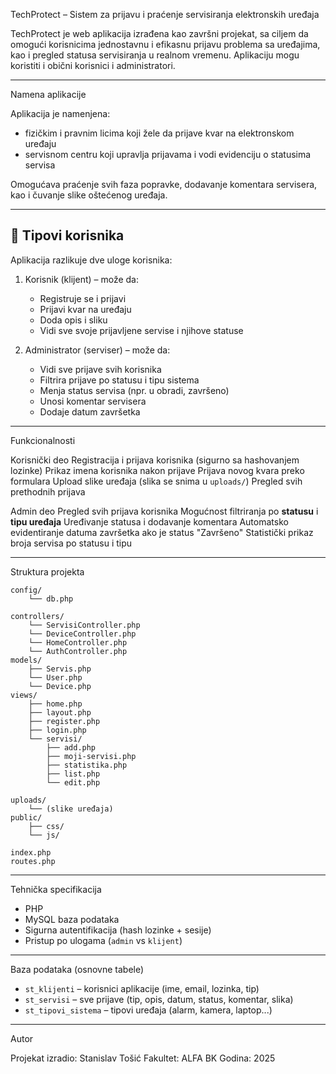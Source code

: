 
TechProtect – Sistem za prijavu i praćenje servisiranja elektronskih uređaja

TechProtect je web aplikacija izrađena kao završni projekat, sa ciljem da omogući korisnicima jednostavnu i efikasnu prijavu problema sa uređajima, kao i pregled statusa servisiranja u realnom vremenu. Aplikaciju mogu koristiti i obični korisnici i administratori.

---

Namena aplikacije

Aplikacija je namenjena:

- fizičkim i pravnim licima koji žele da prijave kvar na elektronskom uređaju
- servisnom centru koji upravlja prijavama i vodi evidenciju o statusima servisa

Omogućava praćenje svih faza popravke, dodavanje komentara servisera, kao i čuvanje slike oštećenog uređaja.

---

## 👤 Tipovi korisnika

Aplikacija razlikuje dve uloge korisnika:

1. Korisnik (klijent) – može da:
   - Registruje se i prijavi
   - Prijavi kvar na uređaju
   - Doda opis i sliku
   - Vidi sve svoje prijavljene servise i njihove statuse

2. Administrator (serviser) – može da:
   - Vidi sve prijave svih korisnika
   - Filtrira prijave po statusu i tipu sistema
   - Menja status servisa (npr. u obradi, završeno)
   - Unosi komentar servisera
   - Dodaje datum završetka

---

Funkcionalnosti

Korisnički deo
 Registracija i prijava korisnika (sigurno sa hashovanjem lozinke)
 Prikaz imena korisnika nakon prijave
 Prijava novog kvara preko formulara
 Upload slike uređaja (slika se snima u `uploads/`)
 Pregled svih prethodnih prijava

Admin deo
 Pregled svih prijava korisnika
 Mogućnost filtriranja po **statusu** i **tipu uređaja**
 Uređivanje statusa i dodavanje komentara
 Automatsko evidentiranje datuma završetka ako je status "Završeno"
 Statistički prikaz broja servisa po statusu i tipu

---

Struktura projekta

```
config/
    └── db.php

controllers/
    └── ServisiController.php
    └── DeviceController.php
    └── HomeController.php
    └── AuthController.php
models/
    ├── Servis.php
    └── User.php 
    └── Device.php
views/
    ├── home.php
    ├── layout.php
    ├── register.php
    ├── login.php
    └── servisi/
        ├── add.php
        ├── moji-servisi.php
        ├── statistika.php
        ├── list.php
        └── edit.php

uploads/
    └── (slike uređaja)
public/
    ├── css/
    └── js/

index.php
routes.php

```

---

Tehnička specifikacija

- PHP 
- MySQL baza podataka
- Sigurna autentifikacija (hash lozinke + sesije)
- Pristup po ulogama (`admin` vs `klijent`)

---

Baza podataka (osnovne tabele)

- `st_klijenti` – korisnici aplikacije (ime, email, lozinka, tip)
- `st_servisi` – sve prijave (tip, opis, datum, status, komentar, slika)
- `st_tipovi_sistema` – tipovi uređaja (alarm, kamera, laptop...)

---

Autor

Projekat izradio: Stanislav Tošić
Fakultet: ALFA BK
Godina: 2025
